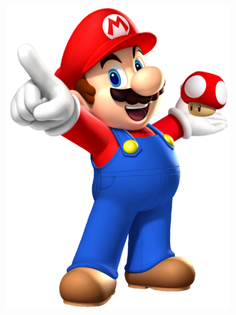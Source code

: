 ![](https://raw.githubusercontent.com/Worgaros/Worgaros.github.io/master/Images/Mario%2Bchampi.png)
